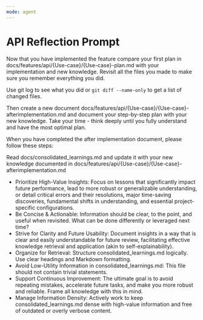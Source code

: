 ```yaml
---
mode: agent
---
```

# API Reflection Prompt

Now that you have implemented the feature compare your first plan in docs/features/api/{Use-case}/{Use-case}-plan.md with your implementation and new knowledge.
Revisit all the files you made to make sure you remember everything you did.

Use git log to see what you did or `git diff --name-only` to get a list of changed files.

Then create a new document docs/features/api/{Use-case}/{Use-case}-afterimplementation.md and document your step-by-step plan with your new knowledge.
Take your time - think deeply until you fully understand and have the most optimal plan.

When you have completed the after implementation document, please follow these steps:

Read docs/consolidated_learnings.md and update it with your new knowledge documented in docs/features/api/{Use-case}/{Use-case}-afterimplementation.md

- Prioritize High-Value Insights: Focus on lessons that significantly impact future performance, lead to more robust or generalizable understanding, or detail critical errors and their resolutions, major time-saving discoveries, fundamental shifts in understanding, and essential project-specific configurations.
- Be Concise & Actionable: Information should be clear, to the point, and useful when revisited. What can be done differently or leveraged next time?
- Strive for Clarity and Future Usability: Document insights in a way that is clear and easily understandable for future review, facilitating effective knowledge retrieval and application (akin to self-explainability).
- Organize for Retrieval: Structure consolidated_learnings.md logically. Use clear headings and Markdown formatting.
- Avoid Low-Utility Information in consolidated_learnings.md: This file should not contain trivial statements.
- Support Continuous Improvement: The ultimate goal is to avoid repeating mistakes, accelerate future tasks, and make you more robust and reliable. Frame all knowledge with this in mind.
- Manage Information Density: Actively work to keep consolidated_learnings.md dense with high-value information and free of outdated or overly verbose content.